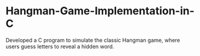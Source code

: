 # Hangman-Game-Implementation-in-C
Developed a C program to simulate the classic Hangman game, where users guess letters to reveal a hidden word.
